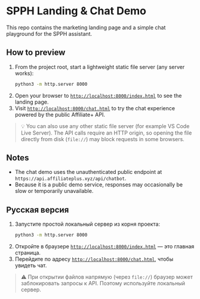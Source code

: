 # SPPH Landing & Chat Demo

This repo contains the marketing landing page and a simple chat playground for the SPPH assistant.

## How to preview

1. From the project root, start a lightweight static file server (any server works):
   ```bash
   python3 -m http.server 8000
   ```
2. Open your browser to [`http://localhost:8000/index.html`](http://localhost:8000/index.html) to see the landing page.
3. Visit [`http://localhost:8000/chat.html`](http://localhost:8000/chat.html) to try the chat experience powered by the public Affiliate+ API.

> 💡 You can also use any other static file server (for example VS Code Live Server). The API calls require an HTTP origin, so opening the file directly from disk (`file://`) may block requests in some browsers.

## Notes

- The chat demo uses the unauthenticated public endpoint at `https://api.affiliateplus.xyz/api/chatbot`.
- Because it is a public demo service, responses may occasionally be slow or temporarily unavailable.

## Русская версия

1. Запустите простой локальный сервер из корня проекта:
   ```bash
   python3 -m http.server 8000
   ```
2. Откройте в браузере [`http://localhost:8000/index.html`](http://localhost:8000/index.html) — это главная страница.
3. Перейдите по адресу [`http://localhost:8000/chat.html`](http://localhost:8000/chat.html), чтобы увидеть чат.

> ⚠️ При открытии файлов напрямую (через `file://`) браузер может заблокировать запросы к API. Поэтому используйте локальный сервер.


